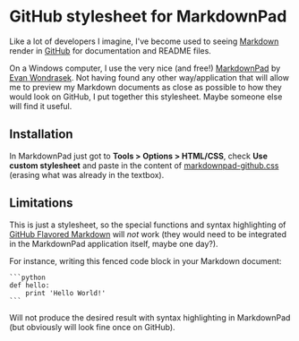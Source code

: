 # GitHub stylesheet for MarkdownPad

Like a lot of developers I imagine, I've become used to seeing [Markdown](http://daringfireball.net/projects/markdown/) render in [GitHub](https://github.com/) for documentation and README files.

On a Windows computer, I use the very nice (and free!) [MarkdownPad](http://markdownpad.com) by [Evan Wondrasek](http://evanw.com/). Not having found any other way/application that will allow me to preview my Markdown documents as close as possible to how they would look on GitHub, I put together this stylesheet. Maybe someone else will find it useful.

## Installation

In MarkdownPad just got to **Tools > Options > HTML/CSS**, check **Use custom stylesheet** and paste in the content of [markdownpad-github.css](markdownpad-github.css) (erasing what was already in the textbox).

## Limitations

This is just a stylesheet, so the special functions and syntax highlighting of [GitHub Flavored Markdown](http://github.github.com/github-flavored-markdown/) will *not* work (they would need to be integrated in the MarkdownPad application itself, maybe one day?).

For instance, writing this fenced code block in your Markdown document:

    ```python
    def hello:
        print 'Hello World!'
    ```

Will not produce the desired result with syntax highlighting in MarkdownPad (but obviously will look fine once on GitHub).